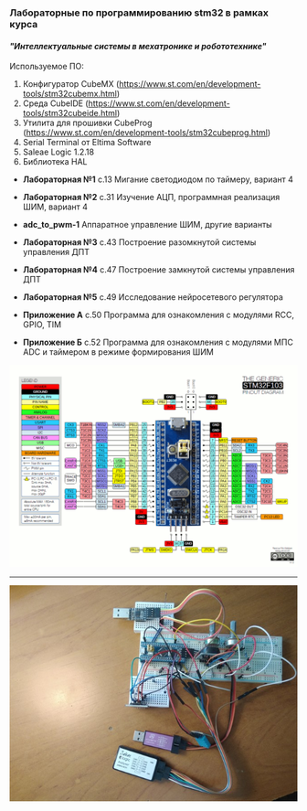 ### Лабораторные по программированию stm32 в рамках курса 
#### *"Интеллектуальные системы в мехатронике и робототехнике"*

Используемое ПО:

1. Конфигуратор CubeMX (https://www.st.com/en/development-tools/stm32cubemx.html)
2. Среда CubeIDE (https://www.st.com/en/development-tools/stm32cubeide.html)
3. Утилита для прошивки CubeProg (https://www.st.com/en/development-tools/stm32cubeprog.html)
4. Serial Terminal от Eltima Software
5. Saleae Logic 1.2.18
6. Библиотека HAL

- **Лабораторная №1** с.13 Мигание светодиодом по таймеру, вариант 4
- **Лабораторная №2** с.31 Изучение АЦП, программная реализация ШИМ, вариант 4
- **adc_to_pwm-1** Аппаратное управление ШИМ, другие варианты

- **Лабораторная №3** с.43 Построение разомкнутой системы управления ДПТ
- **Лабораторная №4** с.47 Построение замкнутой системы управления ДПТ
- **Лабораторная №5** с.49 Исследование нейросетевого регулятора
- **Приложение А** с.50 Программа для ознакомления с модулями RCC, GPIO, TIM
- **Приложение Б** с.52 Программа для ознакомления с модулями МПС ADC и таймером в режиме формирования ШИМ


![](./literature/bluepillpinout.gif)

***

![](./literature/breadboard_2.jpg)